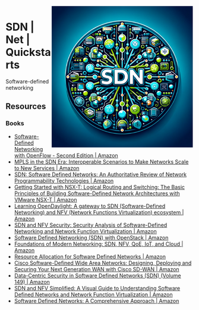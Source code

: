 <img src="assets/sdn.webp" alt="SDN - Software-defined networking" style="width: 380px;" align="right">

# SDN | Net | Quickstarts
Software-defined networking

## Resources
### Books
- [Software-Defined Networking with OpenFlow - Second Edition | Amazon](https://www.amazon.ca/Software-Defined-Networking-Openflow-Oswald-Coker/dp/1783984287/)
- [MPLS in the SDN Era: Interoperable Scenarios to Make Networks Scale to New Services | Amazon](https://www.amazon.ca/MPLS-SDN-Era-Interoperable-Scenarios/dp/149190545X/)
- [SDN: Software Defined Networks: An Authoritative Review of Network Programmability Technologies | Amazon](https://www.amazon.ca/SDN-Software-Authoritative-Programmability-Technologies-ebook/dp/B00EJX7WEG/)
- [Getting Started with NSX-T: Logical Routing and Switching: The Basic Principles of Building Software-Defined Network Architectures with VMware NSX-T | Amazon](https://www.amazon.ca/Getting-Started-Nsx-T-Software-Defined-Architectures/dp/1484267079/)
- [Learning OpenDaylight: A gateway to SDN (Software-Defined Networking) and NFV (Network Functions Virtualization) ecosystem | Amazon](https://www.amazon.ca/Learning-OpenDaylight-Software-Defined-Networking-Virtualization/dp/1782174524/)
- [SDN and NFV Security: Security Analysis of Software-Defined Networking and Network Function Virtualization | Amazon](https://www.amazon.ca/SDN-NFV-Security-Software-Defined-Virtualization/dp/331971760X/)
- [Software Defined Networking (SDN) with OpenStack | Amazon](https://www.amazon.ca/Software-Defined-Networking-Sdn-Openstack/dp/178646599X/)
- [Foundations of Modern Networking: SDN, NFV, QoE, IoT, and Cloud | Amazon](https://www.amazon.ca/Foundations-Modern-Networking-SDN-Cloud/dp/0134175395/)
- [Resource Allocation for Software Defined Networks | Amazon](https://www.amazon.ca/Resource-Allocation-Software-Defined-Networks/dp/303059100X/)
- [Cisco Software-Defined Wide Area Networks: Designing, Deploying and Securing Your Next Generation WAN with Cisco SD-WAN | Amazon](https://www.amazon.ca/Software-Defined-Wide-Area-Networks/dp/0136533175/)
- [Data-Centric Security in Software Defined Networks (SDN) (Volume 149) | Amazon](https://www.amazon.ca/Data-Centric-Security-Software-Defined-Networks/dp/3031555163/)
- [SDN and NFV Simplified: A Visual Guide to Understanding Software Defined Networks and Network Function Virtualization | Amazon](https://www.amazon.ca/SDN-NFV-Simplified-Understanding-Virtualization/dp/0134306406/)
- [Software Defined Networks: A Comprehensive Approach | Amazon](https://www.amazon.ca/Software-Defined-Networks-Comprehensive-Approach/dp/0128045558/)
